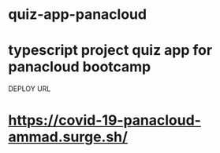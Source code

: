 # quiz-app-panacloud
# typescript project quiz app for panacloud bootcamp
 DEPLOY URL
# https://covid-19-panacloud-ammad.surge.sh/
